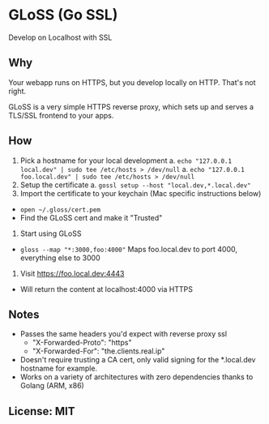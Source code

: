 # GLoSS (Go SSL)
Develop on Localhost with SSL

## Why

Your webapp runs on HTTPS, but you develop locally on HTTP. That's not right.

GLoSS is a very simple HTTPS reverse proxy, which sets up and serves a TLS/SSL
frontend to your apps.

## How

1. Pick a hostname for your local development
  a. `echo "127.0.0.1   local.dev" | sudo tee /etc/hosts > /dev/null`
  a. `echo "127.0.0.1   foo.local.dev" | sudo tee /etc/hosts > /dev/null`
1. Setup the certificate
  a. `gossl setup --host "local.dev,*.local.dev"`
1. Import the certificate to your keychain (Mac specific instructions below)
  - `open ~/.gloss/cert.pem`
  - Find the GLoSS cert and make it "Trusted"
1. Start using GLoSS
  - `gloss --map "*:3000,foo:4000"` Maps foo.local.dev to port 4000, everything else to 3000
1. Visit https://foo.local.dev:4443
  - Will return the content at localhost:4000 via HTTPS

## Notes

- Passes the same headers you'd expect with reverse proxy ssl
  - "X-Forwarded-Proto": "https"
  - "X-Forwarded-For": "the.clients.real.ip"
- Doesn't require trusting a CA cert, only valid signing for the \*.local.dev hostname for example.
- Works on a variety of architectures with zero dependencies thanks to Golang (ARM, x86)

## License: MIT

